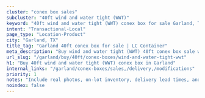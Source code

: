 ```yaml
---
cluster: "conex box sales"
subcluster: "40ft wind and water tight (WWT)"
keyword: "40ft wind and water tight (WWT) conex box for sale Garland, TX"
intent: "Transactional-Local"
page_type: "Location-Product"
city: "Garland, TX"
title_tag: "Garland 40ft conex box for sale | LC Container"
meta_description: "Buy wind and water tight (WWT) 40ft conex box sale with local delivery in Garland, TX. LC Container — local Since 2003. Request a fast quote today."
url_slug: "/garland/buy/40ft/conex-boxes/wind-and-water-tight-wwt"
h1: "Buy 40ft wind and water tight (WWT) conex box in Garland"
internal_links: "/garland/conex-boxes/sales,/delivery,/modifications"
priority: 1
notes: "Include real photos, on-lot inventory, delivery lead times, and financing info."
noindex: false
---
```


<!-- TODO: Add unique city/inventory copy, images, and internal links here. -->
